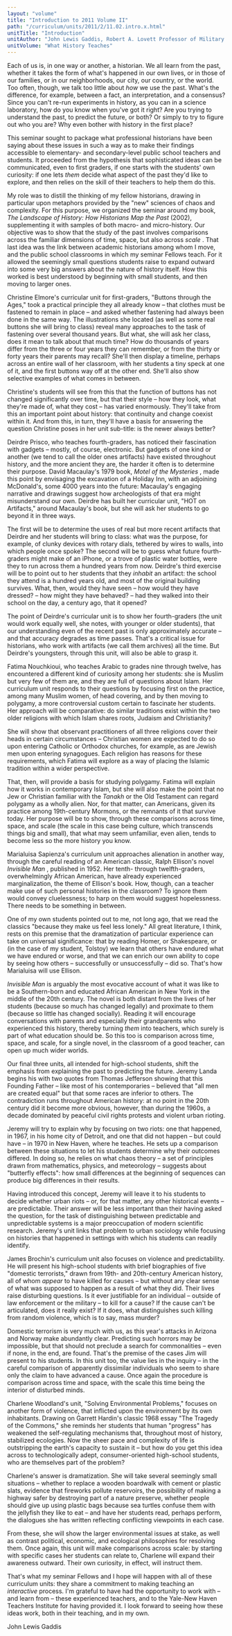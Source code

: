 ```yaml
---
layout: "volume"
title: "Introduction to 2011 Volume II"
path: "/curriculum/units/2011/2/11.02.intro.x.html"
unitTitle: "Introduction"
unitAuthor: "John Lewis Gaddis, Robert A. Lovett Professor of Military & Naval History"
unitVolume: "What History Teaches"
---
```

<body>
<p>
Each of us is, in one way or another, a historian. We all learn from the past, whether it takes the form of what's happened in our own lives, or in those of our families, or in our neighborhoods, our city, our country, or the world. Too often, though, we talk too little about
<i>
how
</i>
we use the past. What's the difference, for example, between a fact, an interpretation, and a consensus? Since you can't re-run experiments in history, as you can in a science laboratory, how do you know when you've got it right? Are you trying to understand the past, to predict the future, or both? Or simply to try to figure out who you are? Why even bother with history in the first place?
</p>
<p>
This seminar sought to package what professional historians have been saying about these issues in such a way as to make their findings accessible to elementary- and secondary-level public school teachers and students. It proceeded from the hypothesis that sophisticated ideas can be communicated, even to first graders, if one starts with the students' own curiosity: if one lets
<i>
them
</i>
decide what aspect of the past they'd like to explore, and then relies on the skill of their teachers to help them do this.
</p>
<p>
My role was to distill the thinking of my fellow historians, drawing in particular upon metaphors provided by the "new" sciences of chaos and complexity. For this purpose, we organized the seminar around my book,
<i>
The Landscape of History: How Historians Map the Past
</i>
(2002), supplementing it with samples of both macro- and micro-history. Our objective was to show that the study of the past involves comparisons across the familiar dimensions of time, space, but also across
<i>
scale
</i>
. That last idea was the link between academic historians among whom I move, and the public school classrooms in which my seminar Fellows teach. For it allowed the seemingly small questions students raise to expand outward into some very big answers about the nature of history itself. How this worked is best understood by beginning with small students, and then moving to larger ones.
</p>
<p>
Christine Elmore's curricular unit for first-graders, "Buttons through the Ages," took a practical principle they all already know – that clothes must be fastened to remain in place – and asked whether fastening had always been done in the same way. The illustrations she located (as well as some real buttons she will bring to class) reveal many approaches to the task of fastening over several thousand years. But what, she will ask her class, does it mean to talk about that much time? How do thousands of years differ from the three or four years they can remember, or from the thirty or forty years their parents may recall? She'll then display a timeline, perhaps across an entire wall of her classroom, with her students a tiny speck at one of it, and the first buttons way off at the other end. She'll also show selective examples of what comes in between.
</p>
<p>
Christine's students will see from this that the function of buttons has not changed significantly over time, but that their style – how they look, what they're made of, what they cost – has varied enormously. They'll take from this an important point about history: that continuity and change coexist within it. And from this, in turn, they'll have a basis for answering the question Christine poses in her unit sub-title: is the newer always better?
</p>
<p>
Deirdre Prisco, who teaches fourth-graders, has noticed their fascination with gadgets – mostly, of course, electronic. But gadgets of one kind or another (we tend to call the older ones artifacts) have existed throughout history, and the more ancient they are, the harder it often is to determine their purpose. David Macaulay's 1979 book,
<i>
Motel of the Mysteries
</i>
, made this point by envisaging the excavation of a Holiday Inn, with an adjoining McDonald's, some 4000 years into the future: Macaulay's engaging narrative and drawings suggest how archeologists of that era might misunderstand our own. Deirdre has built her curricular unit, "HOT on Artifacts," around Macaulay's book, but she will ask her students to go beyond it in three ways.
</p>
<p>
The first will be to determine the uses of real but more recent artifacts that Deirdre and her students will bring to class: what was the purpose, for example, of clunky devices with rotary dials, tethered by wires to walls, into which people once spoke? The second will be to guess what future fourth-graders might make of an iPhone, or a trove of plastic water bottles, were they to run across them a hundred years from now. Deirdre's third exercise will be to point out to her students that they
<i>
inhabit
</i>
an artifact: the school they attend is a hundred years old, and most of the original building survives. What, then, would they have seen – how would they have dressed? – how might they have behaved? – had they walked into their school on the day, a century ago, that it opened?
</p>
<p>
The point of Deirdre's curricular unit is to show her fourth-graders (the unit would work equally well, she notes, with younger or older students), that our understanding even of the recent past is only approximately accurate – and that accuracy degrades as time passes. That's a critical issue for historians, who work with artifacts (we call them archives) all the time. But Deirdre's youngsters, through this unit, will also be able to grasp it.
</p>
<p>
Fatima Nouchkioui, who teaches Arabic to grades nine through twelve, has encountered a different kind of curiosity among her students: she is Muslim but very few of them are, and they are full of questions about Islam. Her curriculum unit responds to their questions by focusing first on the practice, among many Muslim women, of head covering, and by then moving to polygamy, a more controversial custom certain to fascinate her students. Her approach will be comparative: do similar traditions exist within the two older religions with which Islam shares roots, Judaism and Christianity?
</p>
<p>
She will show that observant practitioners of all three religions cover their heads in certain circumstances – Christian women are expected to do so upon entering Catholic or Orthodox churches, for example, as are Jewish men upon entering synagogues. Each religion has reasons for these requirements, which Fatima will explore as a way of placing the Islamic tradition within a wider perspective.
</p>
<p>
That, then, will provide a basis for studying polygamy. Fatima will explain how it works in contemporary Islam, but she will also make the point that no Jew or Christian familiar with the
<i>
Tanakh
</i>
or the Old Testament can regard polygamy as a wholly alien. Nor, for that matter, can Americans, given its practice among 19th-century Mormons, or the remnants of it that survive today. Her purpose will be to show, through these comparisons across time, space, and scale (the scale in this case being culture, which transcends things big and small), that what may seem unfamiliar, even alien, tends to become less so the more history you know.
</p>
<p>
Marialuisa Sapienza's curriculum unit approaches alienation in another way, through the careful reading of an American classic, Ralph Ellison's novel
<i>
Invisible Man
</i>
, published in 1952. Her tenth- through twelfth-graders, overwhelmingly African American, have already experienced marginalization, the theme of Ellison's book. How, though, can a teacher make use of such personal histories in the classroom? To ignore them would convey cluelessness; to harp on them would suggest hopelessness. There needs to be something in between.
</p>
<p>
One of my own students pointed out to me, not long ago, that we read the classics "because they make us feel less lonely." All great literature, I think, rests on this premise that the dramatization of particular experience can take on universal significance: that by reading Homer, or Shakespeare, or (in the case of my student, Tolstoy) we learn that others have endured what we have endured or worse, and that we can enrich our own ability to cope by seeing how others – successfully or unsuccessfully – did so. That's how Marialuisa will use Ellison.
</p>
<p>
<i>
Invisible Man
</i>
is arguably the most evocative account of what it was like to be a Southern-born and educated African American in New York in the middle of the 20th century. The novel is both distant from the lives of her students (because so much has changed legally) and proximate to them (because so little has changed socially). Reading it will encourage conversations with parents and especially their grandparents who experienced this history, thereby turning
<i>
them
</i>
into teachers, which surely is part of what education should be. So this too is comparison across time, space, and scale, for a single novel, in the classroom of a good teacher, can open up much wider worlds.
</p>
<p>
Our final three units, all intended for high-school students, shift the emphasis from explaining the past to predicting the future. Jeremy Landa begins his with two quotes from Thomas Jefferson showing that this Founding Father – like most of his contemporaries – believed that "all men are created equal" but that some races are inferior to others. The contradiction runs throughout American history: at no point in the 20th century did it become more obvious, however, than during the 1960s, a decade dominated by peaceful civil rights protests and violent urban rioting.
</p>
<p>
Jeremy will try to explain why by focusing on two riots: one that happened, in 1967, in his home city of Detroit, and one that did not happen – but could have – in 1970 in New Haven, where he teaches. He sets up a comparison between these situations to let his students determine why their outcomes differed. In doing so, he relies on what chaos theory – a set of principles drawn from mathematics, physics, and meteorology – suggests about "butterfly effects": how small differences at the beginning of sequences can produce big differences in their results.
</p>
<p>
Having introduced this concept, Jeremy will leave it to his students to decide whether urban riots – or, for that matter, any other historical events – are predictable. Their answer will be less important than their having asked the question, for the task of distinguishing between predictable and unpredictable systems is a major preoccupation of modern scientific research. Jeremy's unit links that problem to urban sociology while focusing on histories that happened in settings with which his students can readily identify.
</p>
<p>
James Brochin's curriculum unit also focuses on violence and predictability. He will present his high-school students with brief biographies of five "domestic terrorists," drawn from 19th- and 20th-century American history, all of whom
<i>
appear
</i>
to have killed for causes – but without any clear sense of what was supposed to happen as a result of what they did. Their lives raise disturbing questions. Is it ever justifiable for an individual – outside of law enforcement or the military – to kill for a cause? If the cause can't be articulated, does it really exist? If it does, what distinguishes such killing from random violence, which is to say, mass murder?
</p>
<p>
Domestic terrorism is very much with us, as this year's attacks in Arizona and Norway make abundantly clear. Predicting such horrors may be impossible, but that should not preclude a search for commonalities – even if none, in the end, are found. That's the premise of the cases Jim will present to his students. In this unit too, the value lies in the inquiry – in the careful comparison of apparently dissimilar individuals who seem to share only the claim to have advanced a cause. Once again the procedure is comparison across time and space, with the scale this time being the interior of disturbed minds.
</p>
<p>
Charlene Woodland's unit, "Solving Environmental Problems," focuses on another form of violence, that inflicted upon the environment by its own inhabitants. Drawing on Garrett Hardin's classic 1968 essay "The Tragedy of the Commons," she reminds her students that human "progress" has weakened the self-regulating mechanisms that, throughout most of history, stabilized ecologies. Now the sheer pace and complexity of life is outstripping the earth's capacity to sustain it – but how do you get this idea across to technologically adept, consumer-oriented high-school students, who are themselves part of the problem?
</p>
<p>
Charlene's answer is dramatization. She will take several seemingly small situations – whether to replace a wooden boardwalk with cement or plastic slats, evidence that fireworks pollute reservoirs, the possibility of making a highway safer by destroying part of a nature preserve, whether people should give up using plastic bags because sea turtles confuse them with the jellyfish they like to eat – and have her students read, perhaps perform, the dialogues she has written reflecting conflicting viewpoints in each case.
</p>
<p>
From these, she will show the larger environmental issues at stake, as well as contrast political, economic, and ecological philosophies for resolving them. Once again, this unit will make comparisons across scale: by starting with specific cases her students can relate to, Charlene will expand their awareness outward. Their own curiosity, in effect, will instruct them.
</p>
<p>
That's what my seminar Fellows and I hope will happen with all of these curriculum units: they share a commitment to making teaching an
<i>
interactive
</i>
process. I'm grateful to have had the opportunity to work with – and learn from – these experienced teachers, and to the Yale-New Haven Teachers Institute for having provided it. I look forward to seeing how these ideas work, both in their teaching, and in my own.
</p>
<p>
John Lewis Gaddis
</p>
</body>